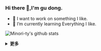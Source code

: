 ### Hi there 👋,I'm gu dong.

- 🚀 I want to work on something I like.  
- 🌱 I’m currently learning Everything I like.

<!-- -  ### Github 活跃度 -->    
![Minori-ty's github stats](https://github-readme-stats.vercel.app/api?username=gudong1012&show_icons=true&theme=vue) 

<!-- ![](https://github-readme-stats.vercel.app/api/top-langs/?username=gudong1012&layout=compact&langs_count=6) -->
<details>
<summary><b>更多</b></summary>
  
#### friend
- [瓶子云机场✈️](https://jiasuqi.pingzicloud.top)
  
</details>
